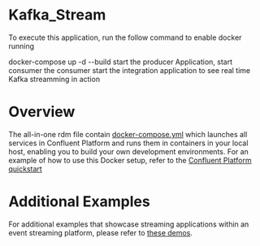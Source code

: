 # Kafka_Stream
To execute this application, run the follow command to enable docker running

docker-compose up -d --build
start the producer Application,
start consumer the consumer
start  the integration application to see real time Kafka streamming in action


# Overview

The all-in-one rdm file contain  [docker-compose.yml](docker-compose.yml) which launches all services in Confluent Platform and runs them in containers in your local host, enabling you to build your own development environments.
For an example of how to use this Docker setup, refer to the [Confluent Platform quickstart](https://docs.confluent.io/current/quickstart/index.html?utm_source=github&utm_medium=demo&utm_campaign=ch.examples_type.community_content.cp-all-in-one)

# Additional Examples

For additional examples that showcase streaming applications within an event streaming platform, please refer to [these demos](https://github.com/confluentinc/examples).



